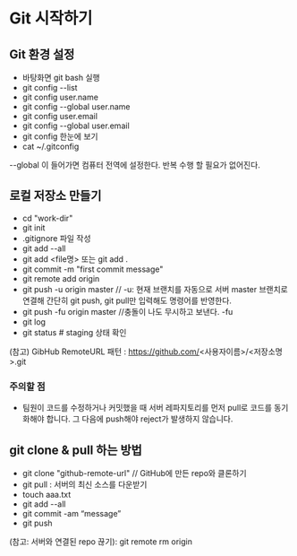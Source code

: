 # Git 시작하기

## Git 환경 설정

- 바탕화면 git bash 실행
- git config --list
- git config user.name
- git config --global user.name <github-name>
- git config user.email
- git config --global user.email <email>
- git config 한눈에 보기
- cat ~/.gitconfig

--global 이 들어가면 컴퓨터 전역에 설정한다. 반복 수행 할 필요가 없어진다.

## 로컬 저장소 만들기

- cd "work-dir"
- git init
- .gitignore 파일 작성
- git add --all
- git add <file명> 또는 git add .
- git commit -m "first commit message"
- git remote add origin <git-remote-url>
- git push -u origin master // -u: 현재 브랜치를 자동으로 서버 master 브랜치로 연결해 간단히 git push, git pull만 입력해도 명령어를 반영한다.
- git push -fu origin master //충돌이 나도 무시하고 보낸다. -fu
- git log
- git status # staging 상태 확인

(참고) GibHub RemoteURL 패턴 : https://github.com/<사용자이름>/<저장소명>.git

### 주의할 점

- 팀원이 코드를 수정하거나 커밋했을 때 서버 레파지토리를 먼저 pull로 코드를 동기화해야 합니다. 그 다음에 push해야 reject가 발생하지 않습니다.

## git clone & pull 하는 방법

- git clone "github-remote-url" // GitHub에 만든 repo와 클론하기
- git pull : 서버의 최신 소스를 다운받기
- touch aaa.txt
- git add --all
- git commit -am “message”
- git push

(참고: 서버와 연결된 repo 끊기): git remote rm origin
